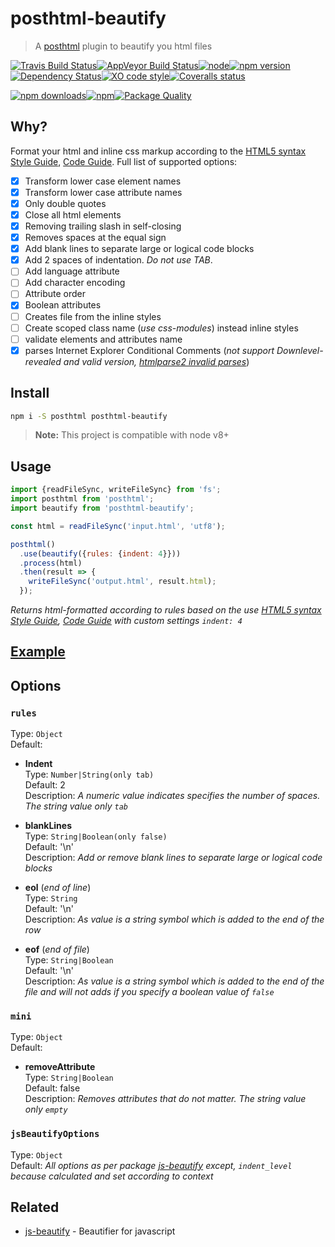 # posthtml-beautify

> A [posthtml](https://github.com/posthtml) plugin to beautify you html files

[![Travis Build Status](https://img.shields.io/travis/posthtml/posthtml-beautify/master.svg?style=flat-square&label=unix)](https://travis-ci.org/posthtml/posthtml-beautify)[![AppVeyor Build Status](https://img.shields.io/appveyor/ci/gitscrum/posthtml-beautify/master.svg?style=flat-square&label=windows)](https://ci.appveyor.com/project/gitscrum/posthtml-beautify)[![node](https://img.shields.io/node/v/post-sequence.svg?maxAge=2592000&style=flat-square)]()[![npm version](https://img.shields.io/npm/v/posthtml-beautify.svg?style=flat-square)](https://www.npmjs.com/package/posthtml-beautify)[![Dependency Status](https://david-dm.org/gitscrum/posthtml-beautify.svg?style=flat-square)](https://david-dm.org/gitscrum/posthtml-beautify)[![XO code style](https://img.shields.io/badge/code_style-XO-5ed9c7.svg?style=flat-square)](https://github.com/sindresorhus/xo)[![Coveralls status](https://img.shields.io/coveralls/posthtml/posthtml-beautify.svg?style=flat-square)](https://coveralls.io/r/posthtml/posthtml-beautify)

[![npm downloads](https://img.shields.io/npm/dm/posthtml-beautify.svg?style=flat-square)](https://www.npmjs.com/package/posthtml-beautify)[![npm](https://img.shields.io/npm/dt/posthtml-beautify.svg?style=flat-square)](https://www.npmjs.com/package/posthtml-beautify)[![Package Quality](http://npm.packagequality.com/shield/posthtml-beautify.svg?style=flat-square)](http://packagequality.com/#?package=posthtml-beautify)

## Why?
Format your html and inline css markup according to the [HTML5 syntax Style Guide](http://www.w3schools.com/html/html5_syntax.asp), [Code Guide](http://codeguide.co/#html). Full list of supported options:
- [x] Transform lower case element names
- [x] Transform lower case attribute names
- [x] Only double quotes
- [x] Close all html elements 
- [x] Removing trailing slash in self-closing 
- [x] Removes spaces at the equal sign
- [x] Add blank lines to separate large or logical code blocks
- [x] Add 2 spaces of indentation. *Do not use TAB*.
- [ ] Add language attribute
- [ ] Add character encoding
- [ ] Attribute order
- [x] Boolean attributes
- [ ] Creates file from the inline styles
- [ ] Create scoped class name (*use css-modules*) instead inline styles
- [ ] validate elements and attributes name
- [x] parses Internet Explorer Conditional Comments (*not support Downlevel-revealed and valid version, [htmlparse2 invalid parses](https://github.com/posthtml/posthtml-beautify/issues/36)*)

## Install

```bash
npm i -S posthtml posthtml-beautify
```

> **Note:** This project is compatible with node v8+

## Usage

```js
import {readFileSync, writeFileSync} from 'fs';
import posthtml from 'posthtml';
import beautify from 'posthtml-beautify';

const html = readFileSync('input.html', 'utf8');

posthtml()
  .use(beautify({rules: {indent: 4}}))
  .process(html)
  .then(result => {
    writeFileSync('output.html', result.html);
  });

```
*Returns html-formatted according to rules based on the use [HTML5 syntax Style Guide](http://www.w3schools.com/html/html5_syntax.asp), [Code Guide](http://codeguide.co/#html) with custom settings `indent: 4`*

## [Example](https://posthtml.github.io/posthtml-beautify/)

## Options

### `rules`
Type: `Object`  
Default:

  - **Indent**  
  Type: `Number|String(only tab)`  
  Default: 2  
  Description: *A numeric value indicates specifies the number of spaces. The string value only `tab`*

  - **blankLines**  
  Type: `String|Boolean(only false)`  
  Default: '\n'  
  Description: *Add or remove blank lines to separate large or logical code blocks*

  - **eol** (*end of line*)  
  Type: `String`  
  Default: '\n'  
  Description: *As value is a string symbol which is added to the end of the row*

  - **eof** (*end of file*)  
  Type: `String|Boolean`  
  Default: '\n'  
  Description: *As value is a string symbol which is added to the end of the file and will not adds if you specify a boolean value of `false`*

### `mini`
Type: `Object`  
Default:

  - **removeAttribute**  
  Type: `String|Boolean`  
  Default: false  
  Description: *Removes attributes that do not matter. The string value only `empty`*

### `jsBeautifyOptions`
Type: `Object`  
Default: *All options as per package [js-beautify](https://github.com/beautify-web/js-beautify) except, `indent_level` because calculated and set according to context*

## Related
  - [js-beautify](https://github.com/beautify-web/js-beautify) - Beautifier for javascript
